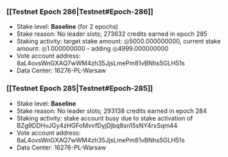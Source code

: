 ### [[Testnet Epoch 286|Testnet#Epoch-286]]
* Stake level: **Baseline** (for 2 epochs)
* Stake reason: No leader slots; 273632 credits earned in epoch 285
* Staking activity: target stake amount: ◎5000.000000000, current stake amount: ◎1.000000000 - adding ◎4999.000000000
* Vote account address: 8aL4ovsWnGXAQ7wWM4zh35JjsLmePm81vBNhs5GLH51s
* Data Center: 16276-PL-Warsaw
### [[Testnet Epoch 285|Testnet#Epoch-285]]
* Stake level: **Baseline**
* Stake reason: No leader slots; 293138 credits earned in epoch 284
* Staking activity: stake account busy due to stake activation of BZg9DDHvJGy4zHGFoMvvfDyjDjbq8sn15sNY4rxSqm44
* Vote account address: 8aL4ovsWnGXAQ7wWM4zh35JjsLmePm81vBNhs5GLH51s
* Data Center: 16276-PL-Warsaw